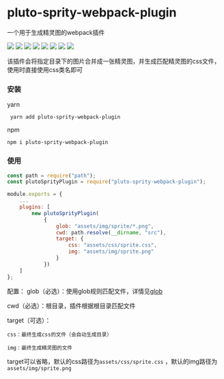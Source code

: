 # pluto-sprity-webpack-plugin
一个用于生成精灵图的webpack插件

![](https://img.shields.io/badge/author-PlutoLam-f66.svg#crop=0&crop=0&crop=1&crop=1&id=OXVaV&originHeight=20&originWidth=108&originalType=binary&ratio=1&rotation=0&showTitle=false&status=done&style=none&title=)
![](https://img.shields.io/badge/version-0.0.2-f66.svg#crop=0&crop=0&crop=1&crop=1&id=Nc47V&originHeight=20&originWidth=90&originalType=binary&ratio=1&rotation=0&showTitle=false&status=done&style=none&title=)
![](https://img.shields.io/badge/web-%3E%3D%2095%25-3c9.svg#crop=0&crop=0&crop=1&crop=1&id=LyZIm&originHeight=20&originWidth=90&originalType=binary&ratio=1&rotation=0&showTitle=false&status=done&style=none&title=)
![](https://img.shields.io/badge/node-%3E%3D%208.0.0-3c9.svg#crop=0&crop=0&crop=1&crop=1&id=GoxKU&originHeight=20&originWidth=98&originalType=binary&ratio=1&rotation=0&showTitle=false&status=done&style=none&title=)
![](https://img.shields.io/badge/test-passing-f90.svg#crop=0&crop=0&crop=1&crop=1&id=b74TK&originHeight=20&originWidth=82&originalType=binary&ratio=1&rotation=0&showTitle=false&status=done&style=none&title=)
![](https://img.shields.io/badge/build-passing-f90.svg#crop=0&crop=0&crop=1&crop=1&id=iQz3r&originHeight=20&originWidth=88&originalType=binary&ratio=1&rotation=0&showTitle=false&status=done&style=none&title=)
![](https://img.shields.io/badge/coverage-90%25-09f.svg#crop=0&crop=0&crop=1&crop=1&id=h35xX&originHeight=20&originWidth=96&originalType=binary&ratio=1&rotation=0&showTitle=false&status=done&style=none&title=)
![](https://img.shields.io/badge/license-MIT-09f.svg#crop=0&crop=0&crop=1&crop=1&id=PxjBJ&originHeight=20&originWidth=78&originalType=binary&ratio=1&rotation=0&showTitle=false&status=done&style=none&title=)



该插件会将指定目录下的图片合并成一张精灵图，并生成匹配精灵图的css文件，使用时直接使用css类名即可



### 安装

yarn

```
 yarn add pluto-sprity-webpack-plugin
```



npm

```
npm i pluto-sprity-webpack-plugin
```



### 使用

```js
const path = require("path");
const plutoSprityPlugin = require("pluto-sprity-webpack-plugin");

module.exports = {
	...
	plugins: [
		new plutoSprityPlugin(
			{
				glob: "assets/img/sprite/*.png",
				cwd: path.resolve(__dirname, "src"),
				target: {
					css: "assets/css/sprite.css",
					img: "assets/img/sprite.png"
				}
			})
	]
};
```
配置：
glob（必选）：使用glob规则匹配文件，详情见[glob](https://www.npmjs.com/package/glob)

cwd（必选）：根目录，插件根据根目录匹配文件

target（可选）：

	css：最终生成css的文件（会自动生成目录）

	img：最终生成精灵图的文件




target可以省略，默认的css路径为`assets/css/sprite.css` ，默认的img路径为`assets/img/sprite.png` 
